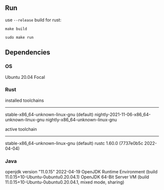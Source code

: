 ## Run

use `--release` build for rust:

`make build`

`sudo make run`

## Dependencies

### OS

Ubuntu 20.04 Focal

### Rust

installed toolchains
***

stable-x86_64-unknown-linux-gnu (default)
nightly-2021-11-06-x86_64-unknown-linux-gnu
nightly-x86_64-unknown-linux-gnu

active toolchain
***

stable-x86_64-unknown-linux-gnu (default)
rustc 1.60.0 (7737e0b5c 2022-04-04)

### Java

openjdk version "11.0.15" 2022-04-19
OpenJDK Runtime Environment (build 11.0.15+10-Ubuntu-0ubuntu0.20.04.1)
OpenJDK 64-Bit Server VM (build 11.0.15+10-Ubuntu-0ubuntu0.20.04.1, mixed mode, sharing)
